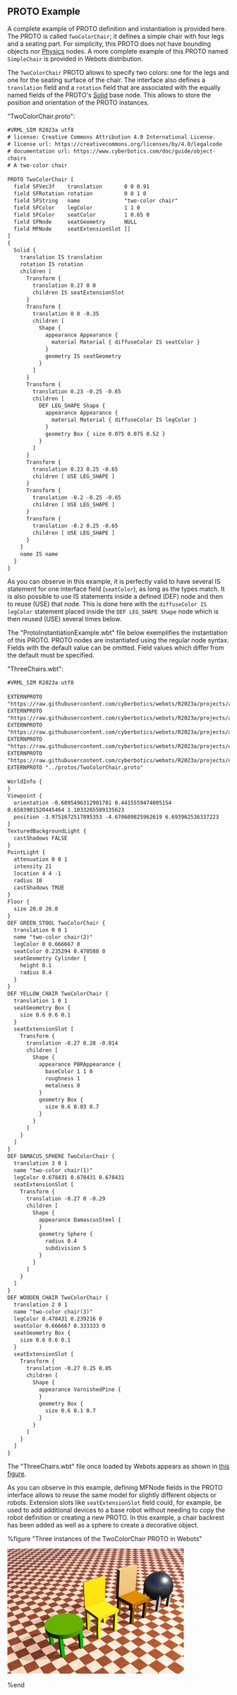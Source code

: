 ## PROTO Example

A complete example of PROTO definition and instantiation is provided here.
The PROTO is called `TwoColorChair`; it defines a simple chair with four legs and a seating part.
For simplicity, this PROTO does not have bounding objects nor [Physics](physics.md) nodes.
A more complete example of this PROTO named `SimpleChair` is provided in Webots distribution.

The `TwoColorChair` PROTO allows to specify two colors: one for the legs and one for the seating surface of the chair.
The interface also defines a `translation` field and a `rotation` field that are associated with the equally named fields of the PROTO's [Solid](solid.md) base node.
This allows to store the position and orientation of the PROTO instances.

"TwoColorChair.proto":

```
#VRML_SIM R2023a utf8
# license: Creative Commons Attribution 4.0 International License.
# license url: https://creativecommons.org/licenses/by/4.0/legalcode
# documentation url: https://www.cyberbotics.com/doc/guide/object-chairs
# A two-color chair

PROTO TwoColorChair [
  field SFVec3f    translation       0 0 0.91
  field SFRotation rotation          0 0 1 0
  field SFString   name              "two-color chair"
  field SFColor    legColor          1 1 0
  field SFColor    seatColor         1 0.65 0
  field SFNode     seatGeometry      NULL
  field MFNode     seatExtensionSlot []
]
{
  Solid {
    translation IS translation
    rotation IS rotation
    children [
      Transform {
        translation 0.27 0 0
        children IS seatExtensionSlot
      }
      Transform {
        translation 0 0 -0.35
        children [
          Shape {
            appearance Appearance {
              material Material { diffuseColor IS seatColor }
            }
            geometry IS seatGeometry
          }
        ]
      }
      Transform {
        translation 0.23 -0.25 -0.65
        children [
          DEF LEG_SHAPE Shape {
            appearance Appearance {
              material Material { diffuseColor IS legColor }
            }
            geometry Box { size 0.075 0.075 0.52 }
          }
        ]
      }
      Transform {
        translation 0.23 0.25 -0.65
        children [ USE LEG_SHAPE ]
      }
      Transform {
        translation -0.2 -0.25 -0.65
        children [ USE LEG_SHAPE ]
      }
      Transform {
        translation -0.2 0.25 -0.65
        children [ USE LEG_SHAPE ]
      }
    ]
    name IS name
  }
}

```

As you can observe in this example, it is perfectly valid to have several IS statement for one interface field (`seatColor`), as long as the types match.
It is also possible to use IS statements inside a defined (DEF) node and then to reuse (USE) that node.
This is done here with the `diffuseColor IS legColor` statement placed inside the `DEF LEG_SHAPE Shape` node which is then reused (USE) several times below.

The "ProtoInstantiationExample.wbt" file below exemplifies the instantiation of this PROTO.
PROTO nodes are instantiated using the regular node syntax.
Fields with the default value can be omitted.
Field values which differ from the default must be specified.

"ThreeChairs.wbt":

```
#VRML_SIM R2023a utf8

EXTERNPROTO "https://raw.githubusercontent.com/cyberbotics/webots/R2023a/projects/appearances/protos/DamascusSteel.proto"
EXTERNPROTO "https://raw.githubusercontent.com/cyberbotics/webots/R2023a/projects/appearances/protos/Parquetry.proto"
EXTERNPROTO "https://raw.githubusercontent.com/cyberbotics/webots/R2023a/projects/appearances/protos/VarnishedPine.proto"
EXTERNPROTO "https://raw.githubusercontent.com/cyberbotics/webots/R2023a/projects/objects/backgrounds/protos/TexturedBackgroundLight.proto"
EXTERNPROTO "https://raw.githubusercontent.com/cyberbotics/webots/R2023a/projects/objects/floors/protos/Floor.proto"
EXTERNPROTO "../protos/TwoColorChair.proto"

WorldInfo {
}
Viewpoint {
  orientation -0.6095496312901781 0.4415559474005154 0.6583901520445464 1.1033265589135623
  position -3.9751672517895353 -4.670609825962619 6.693962536337223
}
TexturedBackgroundLight {
  castShadows FALSE
}
PointLight {
  attenuation 0 0 1
  intensity 21
  location 4 4 -1
  radius 10
  castShadows TRUE
}
Floor {
  size 20.0 20.0
}
DEF GREEN_STOOL TwoColorChair {
  translation 0 0 1
  name "two-color chair(2)"
  legColor 0 0.666667 0
  seatColor 0.235294 0.470588 0
  seatGeometry Cylinder {
    height 0.1
    radius 0.4
  }
}
DEF YELLOW_CHAIR TwoColorChair {
  translation 1 0 1
  seatGeometry Box {
    size 0.6 0.6 0.1
  }
  seatExtensionSlot [
    Transform {
      translation -0.27 0.28 -0.014
      children [
        Shape {
          appearance PBRAppearance {
            baseColor 1 1 0
            roughness 1
            metalness 0
          }
          geometry Box {
            size 0.6 0.03 0.7
          }
        }
      ]
    }
  ]
}
DEF DAMACUS_SPHERE TwoColorChair {
  translation 3 0 1
  name "two-color chair(1)"
  legColor 0.678431 0.678431 0.678431
  seatExtensionSlot [
    Transform {
      translation -0.27 0 -0.29
      children [
        Shape {
          appearance DamascusSteel {
          }
          geometry Sphere {
            radius 0.4
            subdivision 5
          }
        }
      ]
    }
  ]
}
DEF WOODEN_CHAIR TwoColorChair {
  translation 2 0 1
  name "two-color chair(3)"
  legColor 0.478431 0.239216 0
  seatColor 0.666667 0.333333 0
  seatGeometry Box {
    size 0.6 0.6 0.1
  }
  seatExtensionSlot [
    Transform {
      translation -0.27 0.25 0.05
      children [
        Shape {
          appearance VarnishedPine {
          }
          geometry Box {
            size 0.6 0.1 0.7
          }
        }
      ]
    }
  ]
}
```

The "ThreeChairs.wbt" file once loaded by Webots appears as shown in [this figure](#three-instances-of-the-twocolorchair-proto-in-webots).

As you can observe in this example, defining MFNode fields in the PROTO interface allows to reuse the same model for slightly different objects or robots.
Extension slots like `seatExtensionSlot` field could, for example, be used to add additional devices to a base robot without needing to copy the robot definition or creating a new PROTO.
In this example, a chair backrest has been added as well as a sphere to create a decorative object.


%figure "Three instances of the TwoColorChair PROTO in Webots"

![three_chairs_proto_example.png](images/three_chairs_proto_example.thumbnail.jpg)

%end

